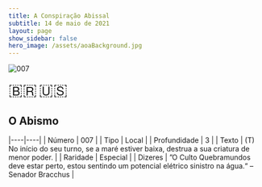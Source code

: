 ```yaml
---
title: A Conspiração Abissal
subtitle: 14 de maio de 2021
layout: page
show_sidebar: false
hero_image: /assets/aoaBackground.jpg
---
```


![007](https://cards-keyforge.s3.eu-north-1.amazonaws.com/media/pt/tac/007.png)

<span title="Português" style="font-size: 32px;cursor: pointer;" onclick="javascript:document.querySelector('img[alt=\'007\']').src=document.querySelector('img[alt=\'007\']').src.replace(/media\/[^/]+/, 'media/pt')">🇧🇷</span>
<span title="English" style="font-size: 32px;cursor: pointer;" onclick="javascript:document.querySelector('img[alt=\'007\']').src=document.querySelector('img[alt=\'007\']').src.replace(/media\/[^/]+/, 'media/en')">🇺🇸</span>

## O Abismo

|----|----|
| Número | 007 |
| Tipo | Local |
| Profundidade | 3 |
| Texto | (T) No início do seu turno, se a maré estiver baixa, destrua a  sua criatura de menor poder. |
| Raridade | Especial |
| Dizeres | ”O Culto Quebramundos deve estar perto, estou sentindo um  potencial elétrico sinistro na água.“ – Senador Bracchus |
